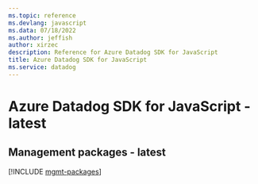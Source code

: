 ```yaml
---
ms.topic: reference
ms.devlang: javascript
ms.data: 07/18/2022
ms.author: jeffish
author: xirzec
description: Reference for Azure Datadog SDK for JavaScript
title: Azure Datadog SDK for JavaScript
ms.service: datadog
---
```

# Azure Datadog SDK for JavaScript - latest

## Management packages - latest
[!INCLUDE [mgmt-packages](datadog-mgmt-index.md)]
